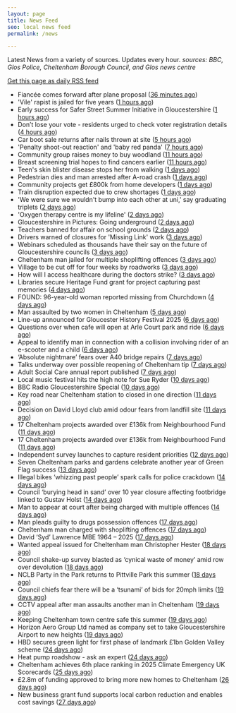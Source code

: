 ```yaml
---
layout: page
title: News Feed
seo: local news feed
permalink: /news

---
```


Latest News from a variety of sources. Updates every hour.
_sources: BBC, Glos Police, Cheltenham Borough Council, and Glos news centre_

[Get this page as daily RSS feed](/daily.rss)

<!-- news_marker starts -->
- Fiancée comes forward after plane proposal ([36 minutes ago](https://www.bbc.com/news/articles/cvgnlk58zneo?at_medium=RSS&at_campaign=rss))
- 'Vile' rapist is jailed for five years ([1 hours ago](https://www.bbc.com/news/articles/c3r4l79dd48o?at_medium=RSS&at_campaign=rss))
- Early success for Safer Street Summer Initiative in Gloucestershire ([1 hours ago](https://gloucesternewscentre.co.uk/early-success-for-safer-street-summer-initiative-in-gloucestershire/))
- Don’t lose your vote - residents urged to check voter registration details ([4 hours ago](https://www.cheltenham.gov.uk/news/article/3037/dont_lose_your_vote_-_residents_urged_to_check_voter_registration_details))
- Car boot sale returns after nails thrown at site ([5 hours ago](https://www.bbc.com/news/articles/cvg3l6g6zmpo?at_medium=RSS&at_campaign=rss))
- 'Penalty shoot-out reaction' and 'baby red panda' ([7 hours ago](https://www.bbc.com/news/articles/c4gjle3lrpyo?at_medium=RSS&at_campaign=rss))
- Community group raises money to buy  woodland ([11 hours ago](https://www.bbc.com/news/articles/crmvg871yzzo?at_medium=RSS&at_campaign=rss))
- Breast screening trial hopes to find cancers earlier ([11 hours ago](https://www.bbc.com/news/articles/clyzm57yl0ko?at_medium=RSS&at_campaign=rss))
- Teen's skin blister disease stops her from walking ([1 days ago](https://www.bbc.com/news/articles/cvg8gml8rn2o?at_medium=RSS&at_campaign=rss))
- Pedestrian dies and man arrested after A-road crash ([1 days ago](https://www.bbc.com/news/articles/c1w87r2y473o?at_medium=RSS&at_campaign=rss))
- Community projects get £800k from home developers ([1 days ago](https://www.bbc.com/news/articles/cz60xv44dyeo?at_medium=RSS&at_campaign=rss))
- Train disruption expected due to crew shortages ([1 days ago](https://www.bbc.com/news/articles/cpdjl18dp1go?at_medium=RSS&at_campaign=rss))
- 'We were sure we wouldn't bump into each other at uni,' say graduating triplets ([2 days ago](https://www.bbc.com/news/articles/ce83de99y85o?at_medium=RSS&at_campaign=rss))
- 'Oxygen therapy centre is my lifeline' ([2 days ago](https://www.bbc.com/news/articles/cwyqy84r22wo?at_medium=RSS&at_campaign=rss))
- Gloucestershire in Pictures: Going underground ([2 days ago](https://www.bbc.com/news/articles/cvg12j0n75xo?at_medium=RSS&at_campaign=rss))
- Teachers banned for affair on school grounds ([2 days ago](https://www.bbc.com/news/articles/cx2n2wn6p7zo?at_medium=RSS&at_campaign=rss))
- Drivers warned of closures for 'Missing Link' work ([3 days ago](https://www.bbc.com/news/articles/c0m8dxkjz3eo?at_medium=RSS&at_campaign=rss))
- Webinars scheduled as thousands have their say on the future of Gloucestershire councils ([3 days ago](https://gloucesternewscentre.co.uk/webinars-scheduled-as-thousands-have-their-say-on-the-future-of-gloucestershire-councils/))
- Cheltenham man jailed for multiple shoplifting offences ([3 days ago](https://gloucesternewscentre.co.uk/cheltenham-man-jailed-for-multiple-shoplifting-offences/))
- Village to be cut off for four weeks by roadworks ([3 days ago](https://www.bbc.com/news/articles/c9w19qy91ewo?at_medium=RSS&at_campaign=rss))
- How will I access healthcare during the doctors strike? ([3 days ago](https://www.bbc.com/news/articles/cgq7qy232n3o?at_medium=RSS&at_campaign=rss))
- Libraries secure Heritage Fund grant for project capturing past memories ([4 days ago](https://gloucesternewscentre.co.uk/libraries-secure-heritage-fund-grant-for-project-capturing-past-memories/))
- FOUND: 96-year-old woman reported missing from Churchdown ([4 days ago](https://gloucesternewscentre.co.uk/search-for-96-year-old-woman-reported-missing-from-churchdown/))
- Man assaulted by two women in Cheltenham ([5 days ago](https://gloucesternewscentre.co.uk/man-assaulted-by-two-women-in-cheltenham/))
- Line-up announced for Gloucester History Festival 2025 ([6 days ago](https://gloucesternewscentre.co.uk/line-up-announced-for-gloucester-history-festival-2025/))
- Questions over when cafe will open at Arle Court park and ride ([6 days ago](https://gloucesternewscentre.co.uk/questions-over-when-cafe-will-open-at-arle-court-park-and-ride/))
- Appeal to identify man in connection with a collision involving rider of an e-scooter and a child ([6 days ago](https://gloucesternewscentre.co.uk/appeal-to-identify-man-in-connection-with-a-collision-involving-rider-of-an-e-scooter-and-a-child/))
- ‘Absolute nightmare’ fears over A40 bridge repairs ([7 days ago](https://gloucesternewscentre.co.uk/absolute-nightmare-fears-over-a40-bridge-repairs/))
- Talks underway over possible reopening of Cheltenham tip ([7 days ago](https://gloucesternewscentre.co.uk/talks-underway-over-possible-reopening-of-cheltenham-tip/))
- Adult Social Care annual report published ([7 days ago](https://gloucesternewscentre.co.uk/adult-social-care-annual-report-published/))
- Local music festival hits the high note for Sue Ryder ([10 days ago](https://gloucesternewscentre.co.uk/local-music-festival-hits-the-high-note-for-sue-ryder/))
- BBC Radio Gloucestershire Special ([10 days ago](https://www.bbc.co.uk/sounds/play/p0lqz0z2?at_medium=RSS&at_campaign=rss))
- Key road near Cheltenham station to closed in one direction ([11 days ago](https://gloucesternewscentre.co.uk/key-road-near-cheltenham-station-to-closed-in-one-direction/))
- Decision on David Lloyd club amid odour fears from landfill site ([11 days ago](https://gloucesternewscentre.co.uk/decision-on-david-lloyd-club-amid-odour-fears-from-landfill-site/))
- 17 Cheltenham projects awarded over £136k from Neighbourhood Fund ([11 days ago](https://gloucesternewscentre.co.uk/17-cheltenham-projects-awarded-over-136k-from-neighbourhood-fund/))
- 17 Cheltenham projects awarded over £136k from Neighbourhood Fund ([11 days ago](https://www.cheltenham.gov.uk/news/article/3036/17_cheltenham_projects_awarded_over_136k_from_neighbourhood_fund))
- Independent survey launches to capture resident priorities ([12 days ago](https://www.cheltenham.gov.uk/news/article/3035/independent_survey_launches_to_capture_resident_priorities))
- Seven Cheltenham parks and gardens celebrate another year of Green Flag success ([13 days ago](https://www.cheltenham.gov.uk/news/article/3034/seven_cheltenham_parks_and_gardens_celebrate_another_year_of_green_flag_success))
- Illegal bikes ‘whizzing past people’ spark calls for police crackdown ([14 days ago](https://gloucesternewscentre.co.uk/illegal-bikes-whizzing-past-people-spark-calls-for-police-crackdown/))
- Council ‘burying head in sand’ over 10 year closure affecting footbridge linked to Gustav Holst ([14 days ago](https://gloucesternewscentre.co.uk/council-burying-head-in-sand-over-10-year-closure-affecting-footbridge-linked-to-gustav-holst/))
- Man to appear at court after being charged with multiple offences ([14 days ago](https://gloucesternewscentre.co.uk/man-to-appear-at-court-after-being-charged-with-multiple-offences/))
- Man pleads guilty to drugs possession offences ([17 days ago](https://gloucesternewscentre.co.uk/man-pleads-guilty-to-drugs-possession-offences/))
- Cheltenham man charged with shoplifting offences ([17 days ago](https://gloucesternewscentre.co.uk/cheltenham-man-charged-with-shoplifting-offences/))
- David ‘Syd’ Lawrence MBE 1964 – 2025 ([17 days ago](https://www.bbc.co.uk/sounds/play/p0lpkk2r?at_medium=RSS&at_campaign=rss))
- Wanted appeal issued for Cheltenham man Christopher Hester ([18 days ago](https://gloucesternewscentre.co.uk/wanted-appeal-issued-for-cheltenham-man-christopher-hester/))
- Council shake-up survey blasted as ‘cynical waste of money’ amid row over devolution ([18 days ago](https://gloucesternewscentre.co.uk/council-shake-up-survey-blasted-as-cynical-waste-of-money-amid-row-over-devolution/))
- NCLB Party in the Park returns to Pittville Park this summer ([18 days ago](https://www.cheltenham.gov.uk/news/article/3033/nclb_party_in_the_park_returns_to_pittville_park_this_summer))
- Council chiefs fear there will be a ‘tsunami’ of bids for 20mph limits ([19 days ago](https://gloucesternewscentre.co.uk/council-chiefs-fear-there-will-be-a-tsunami-of-bids-for-20mph-limits/))
- CCTV appeal after man assaults another man in Cheltenham ([19 days ago](https://gloucesternewscentre.co.uk/cctv-appeal-after-man-assaults-another-man-in-cheltenham/))
- Keeping Cheltenham town centre safe this summer ([19 days ago](https://www.cheltenham.gov.uk/news/article/3032/keeping_cheltenham_town_centre_safe_this_summer))
- Horizon Aero Group Ltd named as company set to take Gloucestershire Airport to new heights ([19 days ago](https://www.cheltenham.gov.uk/news/article/3031/horizon_aero_group_ltd_named_as_company_set_to_take_gloucestershire_airport_to_new_heights))
- HBD secures green light for first phase of landmark £1bn Golden Valley scheme ([24 days ago](https://www.cheltenham.gov.uk/news/article/3030/hbd_secures_green_light_for_first_phase_of_landmark_1bn_golden_valley_scheme))
- Heat pump roadshow - ask an expert ([24 days ago](https://www.cheltenham.gov.uk/news/article/3029/heat_pump_roadshow_-_ask_an_expert))
- Cheltenham achieves 6th place ranking in 2025 Climate Emergency UK Scorecards ([25 days ago](https://www.cheltenham.gov.uk/news/article/3028/cheltenham_achieves_6th_place_ranking_in_2025_climate_emergency_uk_scorecards))
- £2.8m of funding approved to bring more new homes to Cheltenham ([26 days ago](https://www.cheltenham.gov.uk/news/article/3027/28m_of_funding_approved_to_bring_more_new_homes_to_cheltenham))
- New business grant fund supports local carbon reduction and enables cost savings ([27 days ago](https://www.cheltenham.gov.uk/news/article/3026/new_business_grant_fund_supports_local_carbon_reduction_and_enables_cost_savings))

<!-- news_marker ends -->
